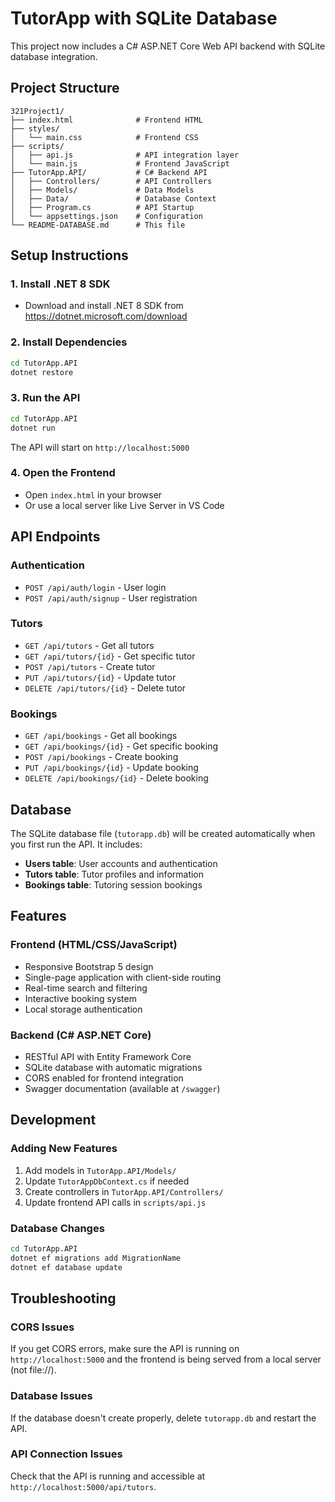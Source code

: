 # TutorApp with SQLite Database

This project now includes a C# ASP.NET Core Web API backend with SQLite database integration.

## Project Structure

```
321Project1/
├── index.html              # Frontend HTML
├── styles/
│   └── main.css            # Frontend CSS
├── scripts/
│   ├── api.js              # API integration layer
│   └── main.js             # Frontend JavaScript
├── TutorApp.API/           # C# Backend API
│   ├── Controllers/        # API Controllers
│   ├── Models/             # Data Models
│   ├── Data/               # Database Context
│   ├── Program.cs          # API Startup
│   └── appsettings.json    # Configuration
└── README-DATABASE.md      # This file
```

## Setup Instructions

### 1. Install .NET 8 SDK
- Download and install .NET 8 SDK from https://dotnet.microsoft.com/download

### 2. Install Dependencies
```bash
cd TutorApp.API
dotnet restore
```

### 3. Run the API
```bash
cd TutorApp.API
dotnet run
```
The API will start on `http://localhost:5000`

### 4. Open the Frontend
- Open `index.html` in your browser
- Or use a local server like Live Server in VS Code

## API Endpoints

### Authentication
- `POST /api/auth/login` - User login
- `POST /api/auth/signup` - User registration

### Tutors
- `GET /api/tutors` - Get all tutors
- `GET /api/tutors/{id}` - Get specific tutor
- `POST /api/tutors` - Create tutor
- `PUT /api/tutors/{id}` - Update tutor
- `DELETE /api/tutors/{id}` - Delete tutor

### Bookings
- `GET /api/bookings` - Get all bookings
- `GET /api/bookings/{id}` - Get specific booking
- `POST /api/bookings` - Create booking
- `PUT /api/bookings/{id}` - Update booking
- `DELETE /api/bookings/{id}` - Delete booking

## Database

The SQLite database file (`tutorapp.db`) will be created automatically when you first run the API. It includes:

- **Users table**: User accounts and authentication
- **Tutors table**: Tutor profiles and information
- **Bookings table**: Tutoring session bookings

## Features

### Frontend (HTML/CSS/JavaScript)
- Responsive Bootstrap 5 design
- Single-page application with client-side routing
- Real-time search and filtering
- Interactive booking system
- Local storage authentication

### Backend (C# ASP.NET Core)
- RESTful API with Entity Framework Core
- SQLite database with automatic migrations
- CORS enabled for frontend integration
- Swagger documentation (available at `/swagger`)

## Development

### Adding New Features
1. Add models in `TutorApp.API/Models/`
2. Update `TutorAppDbContext.cs` if needed
3. Create controllers in `TutorApp.API/Controllers/`
4. Update frontend API calls in `scripts/api.js`

### Database Changes
```bash
cd TutorApp.API
dotnet ef migrations add MigrationName
dotnet ef database update
```

## Troubleshooting

### CORS Issues
If you get CORS errors, make sure the API is running on `http://localhost:5000` and the frontend is being served from a local server (not file://).

### Database Issues
If the database doesn't create properly, delete `tutorapp.db` and restart the API.

### API Connection Issues
Check that the API is running and accessible at `http://localhost:5000/api/tutors`.
